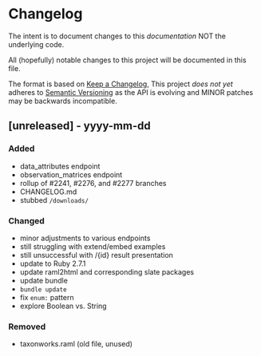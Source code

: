 # Changelog

The intent is to document changes to this *documentation* NOT the underlying code.

All (hopefully) notable changes to this project will be documented in this file.

The format is based on [Keep a Changelog](https://keepachangelog.com/en/1.0.0/),
This project <em>does not yet</em> adheres to [Semantic Versioning](https://semver.org/spec/v2.0.0.html) as the API is evolving and MINOR patches may be backwards incompatible.

## [unreleased] - yyyy-mm-dd

### Added
- data_attributes endpoint
- observation_matrices endpoint
- rollup of #2241, #2276, and #2277 branches
- CHANGELOG.md
- stubbed `/downloads/`

### Changed
- minor adjustments to various endpoints
- still struggling with extend/embed examples
- still unsuccessful with /{id} result presentation
- update to Ruby 2.7.1
- update raml2html and corresponding slate packages
- update bundle
- `bundle update`
- fix `enum:` pattern
- explore Boolean vs. String 

### Removed
- taxonworks.raml (old file, unused)
